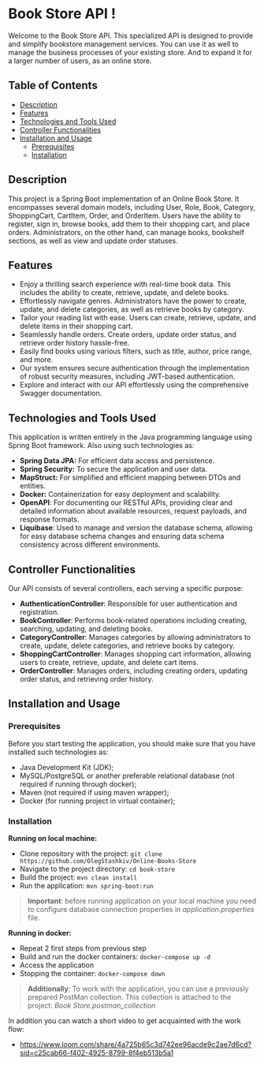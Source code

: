 # Book Store API !
Welcome to the Book Store API.
This specialized API is designed to provide and simplify bookstore management services.
You can use it as well to manage the business processes of your existing store.
And to expand it for a larger number of users, as an online store.

## Table of Contents
- [Description](#description)
- [Features](#features)
- [Technologies and Tools Used](#technologies-and-tools-used)
- [Controller Functionalities](#controller-functionalities)
- [Installation and Usage](#installation-and-usage)
    - [Prerequisites](#prerequisites)
    - [Installation](#installation)

## Description
This project is a Spring Boot implementation of an Online Book Store.
It encompasses several domain models, including User, Role, Book, Category, ShoppingCart, CartItem, Order, and OrderItem.
Users have the ability to register, sign in, browse books, add them to their shopping cart, and place orders.
Administrators, on the other hand, can manage books, bookshelf sections, as well as view and update order statuses.

## Features
- Enjoy a thrilling search experience with real-time book data. This includes the ability to create, retrieve, update, and delete books.
- Effortlessly navigate genres. Administrators have the power to create, update, and delete categories, as well as retrieve books by category.
- Tailor your reading list with ease. Users can create, retrieve, update, and delete items in their shopping cart.
- Seamlessly handle orders. Create orders, update order status, and retrieve order history hassle-free.
- Easily find books using various filters, such as title, author, price range, and more.
- Our system ensures secure authentication through the implementation of robust security measures, including JWT-based authentication.
- Explore and interact with our API effortlessly using the comprehensive Swagger documentation.

## Technologies and Tools Used

This application is written entirely in the Java programming language using Spring Boot framework.
Also using such technologies as:
- **Spring Data JPA:** For efficient data access and persistence.
- **Spring Security:** To secure the application and user data.
- **MapStruct:** For simplified and efficient mapping between DTOs and entities.
- **Docker:** Containerization for easy deployment and scalability.
- **OpenAPI**: For documenting our RESTful APIs, providing clear and detailed information about available resources,
request payloads, and response formats.
- **Liquibase**: Used to manage and version the database schema, allowing for easy database schema changes 
and ensuring data schema consistency across different environments.

## Controller Functionalities

Our API consists of several controllers, each serving a specific purpose:
- **AuthenticationController**: Responsible for user authentication and registration.
- **BookController**: Performs book-related operations including creating, searching, updating, and deleting books.
- **CategoryController**: Manages categories by allowing administrators to create, update, delete categories, and retrieve books by category.
- **ShoppingCartController**: Manages shopping cart information, allowing users to create, retrieve, update, and delete cart items.
- **OrderController**: Manages orders, including creating orders, updating order status, and retrieving order history.

## Installation and Usage

### Prerequisites

Before you start testing the application, you should make sure that you have installed such technologies as:
- Java Development Kit (JDK);
- MySQL/PostgreSQL or another preferable relational database (not required if running through docker);
- Maven (not required if using maven wrapper);
- Docker (for running project in virtual container);

### Installation

**Running on local machine:**
- Clone repository with the project:
`` git clone https://github.com/OlegStashkiv/Online-Books-Store ``
- Navigate to the project directory: `` cd book-store ``
- Build the project: `` mvn clean install ``
- Run the application: `` mvn spring-boot:run ``
> **Important**: before running application on your local machine you need to configure database connection
> properties in *application.properties* file.

**Running in docker:**

- Repeat 2 first steps from previous step
- Build and run the docker containers: `` docker-compose up -d ``
- Access the application
- Stopping the container: `` docker-compose down ``

> **Additionally**: To work with the application, you can use a previously prepared PostMan collection. 
> This collection is attached to the project: _Book Store.postman_collection_

In addition you can watch a short video to get acquainted with the work flow:
 - https://www.loom.com/share/4a725b65c3d742ee96acde9c2ae7d6cd?sid=c25cab66-f402-4925-8799-8f4eb513b5a1
